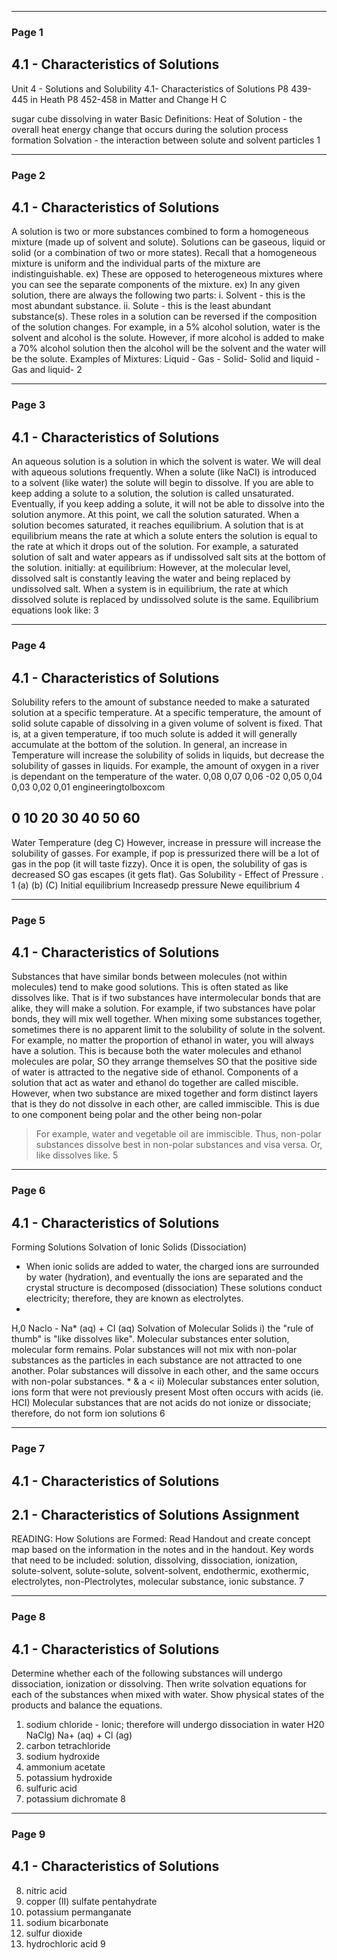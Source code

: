 

---

### Page 1

## 4.1 - Characteristics of Solutions
Unit 4 - Solutions and Solubility
4.1- Characteristics of Solutions
P8 439-445 in Heath
P8 452-458 in Matter and Change
H
C

sugar cube dissolving in water
Basic Definitions:
Heat of Solution - the overall heat energy change that occurs during the
solution process formation
Solvation - the interaction between solute and solvent particles
1


---

### Page 2

## 4.1 - Characteristics of Solutions
A solution is two or more substances combined to form a homogeneous
mixture (made up of solvent and solute). Solutions can be gaseous, liquid
or solid (or a combination of two or more states).
Recall that a homogeneous mixture is uniform and the individual parts
of the mixture are indistinguishable.
ex)
These are opposed to heterogeneous mixtures where you can see the
separate components of the mixture.
ex)
In any given solution, there are always the following two parts:
i. Solvent - this is the most abundant substance.
ii. Solute - this is the least abundant substance(s).
These roles in a solution can be reversed if the composition of the
solution changes.
For example, in a 5% alcohol solution, water is the solvent and alcohol is
the solute. However, if more alcohol is added to make a 70% alcohol
solution then the alcohol will be the solvent and the water will be the
solute.
Examples of Mixtures:
Liquid -
Gas -
Solid-
Solid and liquid -
Gas and liquid-
2


---

### Page 3

## 4.1 - Characteristics of Solutions
An aqueous solution is a solution in which the solvent is water. We
will deal with aqueous solutions frequently.
When a solute (like NaCI) is introduced to a solvent (like water) the
solute will begin to dissolve. If you are able to keep adding a solute to a
solution, the solution is called unsaturated.
Eventually, if you keep adding a solute, it will not be able to dissolve
into the solution anymore. At this point, we call the solution saturated.
When a solution becomes saturated, it reaches equilibrium. A solution
that is at equilibrium means the rate at which a solute enters the
solution is equal to the rate at which it drops out of the solution.
For example, a saturated solution of salt and water appears as if
undissolved salt sits at the bottom of the solution.
initially:
at equilibrium:
However, at the molecular level, dissolved salt is constantly leaving the
water and being replaced by undissolved salt. When a system is in
equilibrium, the rate at which dissolved solute is replaced by
undissolved solute is the same.
Equilibrium equations look like:
3


---

### Page 4

## 4.1 - Characteristics of Solutions
Solubility refers to the amount of substance needed to make a
saturated solution at a specific temperature.
At a specific temperature, the amount of solid solute capable of
dissolving in a given volume of solvent is fixed. That is, at a given
temperature, if too much solute is added it will generally accumulate at
the bottom of the solution.
In general, an increase in Temperature will increase the solubility of
solids in liquids, but decrease the solubility of gasses in liquids.
For example, the amount of oxygen in a river is dependant on the
temperature of the water.
0,08
0,07
0,06
-02
0,05
0,04
0,03
0,02
0,01
engineeringtolboxcom
## 0 10 20 30 40 50 60
Water Temperature (deg C)
However, increase in pressure will increase the solubility of gasses.
For example, if pop is pressurized there will be a lot of gas in the pop
(it will taste fizzy). Once it is open, the solubility of gas is decreased
SO gas escapes (it gets flat).
Gas Solubility - Effect of Pressure
. 1
(a)
(b)
(C)
Initial equilibrium
Increasedp pressure
Newe equilibrium
4


---

### Page 5

## 4.1 - Characteristics of Solutions
Substances that have similar bonds between molecules (not within
molecules) tend to make good solutions.
This is often stated as like dissolves like. That is if two substances have
intermolecular bonds that are alike, they will make a solution.
For example, if two substances have polar bonds, they will mix well
together.
When mixing some substances together, sometimes there is no apparent
limit to the solubility of solute in the solvent.
For example, no matter the proportion of ethanol in water, you will always
have a solution. This is because both the water molecules and ethanol
molecules are polar, SO they arrange themselves SO that the positive side of
water is attracted to the negative side of ethanol.
Components of a solution that act as water and ethanol do together are
called miscible.
However, when two substance are mixed together and form distinct layers
that is they do not dissolve in each other, are called immiscible.
This is due to one component being polar and the other being non-polar
> For example, water and vegetable oil are immiscible.
Thus, non-polar substances dissolve best in non-polar substances and visa
versa. Or, like dissolves like.
5


---

### Page 6

## 4.1 - Characteristics of Solutions
Forming Solutions
Solvation of Ionic Solids (Dissociation)
- When ionic solids are added to water, the charged ions are
surrounded by water (hydration), and eventually the ions are
separated and the crystal structure is decomposed (dissociation)
These solutions conduct electricity; therefore, they are known
as electrolytes.
-
H,0
Naclo - Na* (aq) + CI (aq)
Solvation of Molecular Solids
i)
the "rule of thumb" is "like dissolves like".
Molecular substances enter solution, molecular form
remains.
Polar substances will not mix with non-polar substances as the
particles in each substance are not attracted to one another.
Polar substances will dissolve in each other, and the same occurs
with non-polar substances.
*
&
a
<
ii)
Molecular substances enter solution, ions form that were not
previously present
Most often occurs with acids (ie. HCI)
Molecular substances that are not acids do not ionize or
dissociate; therefore, do not form ion solutions
6


---

### Page 7

## 4.1 - Characteristics of Solutions
## 2.1 - Characteristics of Solutions Assignment
READING: How Solutions are Formed: Read Handout and create
concept map based on the information in the notes and in the handout.
Key words that need to be included: solution, dissolving, dissociation,
ionization, solute-solvent, solute-solute, solvent-solvent, endothermic,
exothermic, electrolytes, non-Plectrolytes, molecular substance, ionic
substance.
7


---

### Page 8

## 4.1 - Characteristics of Solutions
Determine whether each of the following substances will undergo
dissociation, ionization or dissolving. Then write solvation equations for
each of the substances when mixed with water. Show physical states of
the products and balance the equations.
1. sodium chloride - Ionic; therefore will undergo dissociation in water
H20
NaClg)
Na+ (aq) + Cl (ag)
2. carbon tetrachloride
3. sodium hydroxide
4. ammonium acetate
5. potassium hydroxide
6. sulfuric acid
7. potassium dichromate
8


---

### Page 9

## 4.1 - Characteristics of Solutions
8. nitric acid
9. copper (II) sulfate pentahydrate
10. potassium permanganate
11. sodium bicarbonate
12. sulfur dioxide
13. hydrochloric acid
9